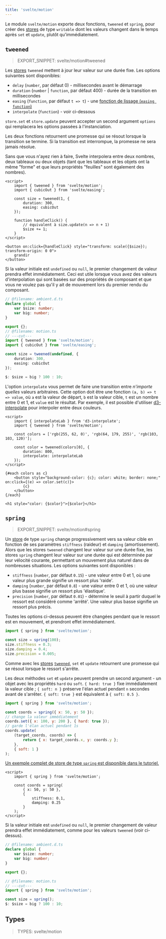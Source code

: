 ```yaml
---
title: 'svelte/motion'
---
```


Le module `svelte/motion` exporte deux fonctions, `tweened` et `spring`, pour créer des <span class="vo">[stores](/docs/sveltejs#store)</span> de type `writable` dont les valeurs changent dans le temps après `set` et `update`, plutôt qu'immédiatement.

## `tweened`

> EXPORT_SNIPPET: svelte/motion#tweened

Les <span class="vo">[stores](/docs/sveltejs#store)</span> `tweened` mettent à jour leur valeur sur une durée fixe. Les options suivantes sont disponibles:

* `delay` (`number`, par défaut 0) - millisecondes avant le démarrage
* `duration` (`number` | `function`, par défaut 400) - durée de la transition en millisecondes
* `easing` (`function`, par défaut `t => t`) - une [fonction de lissage (`easing function`)](/docs/svelte-easing)
* `interpolate` (`function`) - voir ci-dessous

`store.set` et `store.update` peuvent accepter un second argument `options` qui remplacera les options passées à l'instanciation.

Les deux fonctions retournent une promesse qui se résout lorsque la transition se termine. Si la transition est interrompue, la promesse ne sera jamais résolue.

Sans que vous n'ayez rien à faire, Svelte interpolera entre deux nombres, deux tableaux ou deux objets (tant que les tableaux et les objets ont la même "forme" et que leurs propriétés "feuilles" sont également des nombres).

```svelte
<script>
	import { tweened } from 'svelte/motion';
	import { cubicOut } from 'svelte/easing';

	const size = tweened(1, {
		duration: 300,
		easing: cubicOut
	});

	function handleClick() {
		// équivalent à size.update(n => n + 1)
		$size += 1;
	}
</script>

<button on:click={handleClick} style="transform: scale({$size}); transform-origin: 0 0">
	grandir
</button>
```

Si la valeur initiale est `undefined` ou `null`, le premier changement de valeur prendra effet immédiatement. Ceci est utile lorsque vous avez des valeurs d'interpolation qui sont basées sur des propriétés de composant et que vous ne voulez pas qu'il y ait de mouvement lors du premier rendu du composant.

```ts
// @filename: ambient.d.ts
declare global {
	var $size: number;
	var big: number;
}

export {};
// @filename: motion.ts
// ---cut---
import { tweened } from 'svelte/motion';
import { cubicOut } from 'svelte/easing';

const size = tweened(undefined, {
	duration: 300,
	easing: cubicOut
});

$: $size = big ? 100 : 10;
```

L'option `interpolate` vous permet de faire une transition entre _n'importe quelles_ valeurs arbitraires. Cette option doit être une fonction `(a, b) => t => value`, où `a` est la valeur de départ, `b` est la valeur cible, `t` est un nombre entre 0 et 1, et `value` est le résultat. Par exemple, il est possible d'utiliser [d3-interpolate](https://github.com/d3/d3-interpolate) pour interpoler entre deux couleurs.

```svelte
<script>
	import { interpolateLab } from 'd3-interpolate';
	import { tweened } from 'svelte/motion';

	const colors = ['rgb(255, 62, 0)', 'rgb(64, 179, 255)', 'rgb(103, 103, 120)'];

	const color = tweened(colors[0], {
		duration: 800,
		interpolate: interpolateLab
	});
</script>

{#each colors as c}
	<button style="background-color: {c}; color: white; border: none;" on:click={(e) => color.set(c)}>
		{c}
	</button>
{/each}

<h1 style="color: {$color}">{$color}</h1>
```

## `spring`

> EXPORT_SNIPPET: svelte/motion#spring

Un <span class="vo">[store](/docs/sveltejs#store)</span> de type `spring` change progressivement vers sa valeur cible en fonction de ses paramètres `stiffness` (raideur) et `damping` (amortissement). Alors que les stores `tweened` changent leur valeur sur une durée fixe, les stores `spring` changent leur valeur sur une durée qui est déterminée par leur vélocité courante, permettant un mouvement plus naturel dans de nombreuses situations. Les options suivantes sont disponibles :

* `stiffness` (`number`, par défaut `0.15`) - une valeur entre 0 et 1, où une valeur plus grande signifie un ressort plus 'raide'.
* `damping` (`number`, par défaut `0.8`) - une valeur entre 0 et 1, où une valeur plus basse signifie un ressort plus 'élastique'.
* `precision` (`number`, par défaut `0.01`) - détermine le seuil à partir duquel le ressort est considéré comme 'arrêté'. Une valeur plus basse signifie un ressort plus précis.

Toutes les options ci-dessus peuvent être changées pendant que le ressort est en mouvement, et prendront effet immédiatement.

```js
import { spring } from 'svelte/motion';

const size = spring(100);
size.stiffness = 0.3;
size.damping = 0.4;
size.precision = 0.005;
```

Comme avec les <span class="vo">[stores](/docs/sveltejs#store)</span> [`tweened`](/docs/svelte-motion#tweened), `set` et `update` retournent une promesse qui se résout lorsque le ressort s'arrête.

Les deux méthodes `set` et `update` peuvent prendre un second argument - un objet avec les propriétés `hard` ou `soft`. `{ hard: true }` fixe immédiatement la valeur cible ; `{ soft: n }` préserve l'élan actuel pendant `n` secondes avant de s'arrêter. `{ soft: true }` est équivalent à `{ soft: 0.5 }`.

```js
import { spring } from 'svelte/motion';

const coords = spring({ x: 50, y: 50 });
// change la valeur immédiatement
coords.set({ x: 100, y: 200 }, { hard: true });
// garde l'élan actuel pendant 1s
coords.update(
	(target_coords, coords) => {
		return { x: target_coords.x, y: coords.y };
	},
	{ soft: 1 }
);
```

[Un exemple complet de store de type `spring` est disponible dans le tutoriel.](https://learn.svelte.dev/tutorial/springs)

```svelte
<script>
	import { spring } from 'svelte/motion';

	const coords = spring(
		{ x: 50, y: 50 },
		{
			stiffness: 0.1,
			damping: 0.25
		}
	);
</script>
```

Si la valeur initiale est `undefined` ou `null`, le premier changement de valeur prendra effet immédiatement, comme pour les valeurs `tweened` (voir ci-dessus).

```ts
// @filename: ambient.d.ts
declare global {
	var $size: number;
	var big: number;
}

export {};

// @filename: motion.ts
// ---cut---
import { spring } from 'svelte/motion';

const size = spring();
$: $size = big ? 100 : 10;
```

## Types

> TYPES: svelte/motion
